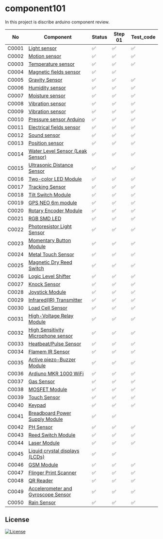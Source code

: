 # component101

In this project is discribe arduino component review.

| No    | Component                                                              | Status | Step 01 |Test_code|
| ----- | ---------------------------------------------------------------------- | ------ | ------- | ------- |
| C0001 | [Light sensor](/LightSensor)                                           | ✅  | ✅ | ✅ |
| C0002 | [Motion sensor](/MotionSensor)                                         | ✅  | ✅ | ✅ |
| C0003 | [Temperature sensor](/TemperatureSensor)                               | ✅  | ✅ | ✅ |
| C0004 | [Magnetic fields sensor](/MagneticFeildSensor)                         | ✅  | ✅ |
| C0005 | [Gravity Sensor](/GravitySensor)                                       | ✅  | ✅ | ✅ |
| C0006 | [Humidity sensor](/MagneticFeildSensor)                                | ✅  | ✅ | ✅ |
| C0007 | [Moisture sensor](/MoistureSensor)                                     | ✅  | ✅ | ✅ |
| C0008 | [Vibration sensor](/VibrationSensor)                                   | ✅  | ✅ | ✅ |
| C0009 | [Vibration sensor](/VibrationSensorArduino)                            | ✅  | ✅ | ✅ |
| C0010 | [Pressure sensor Arduino](/PressureSensor)                             | ✅  | ✅ | ✅ |
| C0011 | [Electrical fields sensor](/ElectromagneticFieldSensor)                | ✅  | ✅ | ✅ |
| C0012 | [Sound sensor](/SoundSensor)                                           | ✅  | ✅ | ✅ |
| C0013 | [Position sensor](/PositionSensor/)                                    | ✅  | ✅ | ✅ |
| C0014 | [Water Level Sensor (Leak Sensor)](/WaterLevelSensor)                  | ✅  | ✅ | ✅ |
| C0015 | [Ultrasonic Distance Sensor](/UltrasonicDistanceSensor)                | ✅  | ✅ | ✅ |
| C0016 | [Two-color LED Module](/TwoColorLEDModule)                             | ✅  | ✅ | ✅ |
| C0017 | [Tracking Sensor](/TrackingSensor)                                     | ✅  | ✅ | ✅ |
| C0018 | [Tilt Switch Module](/TiltSensor)                                      | ✅  | ✅ | ✅ |
| C0019 | [GPS NEO 6m module](/GPSNEO6mModule)                                   | ✅  | ✅ | ✅ |
| C0020 | [Rotary Encoder Module](/RotaryEncoderModule)                          | ✅  | ✅ | ✅ |
| C0021 | [RGB SMD LED](/RGBSMDModule)                                           | ✅  | ✅ | ✅ |
| C0022 | [Photoresistor Light Sensor](/PhotoresistorSensorLightSensor)          | ✅  | ✅ | ✅ |
| C0023 | [Momentary Button Module](/MomentryButtonModule)                       | ✅  | ✅ | ✅ |
| C0024 | [Metal Touch Sensor](/MetalTouchSensor)                                | ✅  | ✅ | ✅ |
| C0025 | [Magnetic Dry Reed Switch](/MagneticReedSwitchModule)                  | ✅  | ✅ | ✅ |
| C0026 | [Logic Level Shifter](/LogicLevelShifter)                              | ✅  | ✅ | ✅ |
| C0027 | [Knock Sensor](/KnockSensor)                                           | ✅  | ✅ | ✅ |
| C0028 | [Joystick Module](/JoystickModule)                                     | ✅  | ✅ | ✅ |
| C0029 | [Infrared(IR) Transmitter](/InfraredTransmitter)                       | ✅  | ✅ | ✅ |
| C0030 | [Load Cell Sensor](/LoadCellSensor)                                    | ✅  | ✅ | ✅ |
| C0031 | [High-Voltage Relay Module](/HighVoltageRelayModule)                   | ✅  | ✅ | ✅ |
| C0032 | [High Sensitivity Microphone sensor](/HighSensitivityMicrophoneSensor) | ✅  | ✅ | ✅ |
| C0033 | [Heatbeat/Pulse Sensor](/PulseSensor)                                  | ✅  | ✅ | ✅ |
| C0034 | [Flamem IR Sensor](/FlameIRSensor)                                     | ✅  | ✅ | ✅ |
| C0035 | [Active piezo-Buzzer Module](/ActivePiezoBuzzerModule)                 | ✅  | ✅ | ✅ |
| C0036 | [Ardiuno MKR 1000 WiFi](/MKR1000WifiModule)                            | ✅  | ✅ | ✅ |
| C0037 | [Gas Sensor](/GasSensor)                                               | ✅  | ✅ | ✅ |
| C0038 | [MOSFET Module](/MOSFETDriveModule)                                    | ✅  | ✅ | ✅ |
| C0039 | [Touch Sensor](/TouchSensorModule)                                     | ✅  | ✅ | ✅ |
| C0040 | [Keypad](/KeypadArduino)                                               | ✅  | ✅ | ✅ |
| C0041 | [Breadboard Power Supply Module](/BreadboardPowerSupplyModule)         | ✅  | ✅ |
| C0042 | [PH Sensor](/PHSensor)                                                 | ✅  | ✅ | ✅ |
| C0043 | [Reed Switch Module](/ReedSwitchModule)                                | ✅  | ✅ | ✅ |
| C0044 | [Laser Module](/LaserModule)                                           | ✅  | ✅ | ✅ |
| C0045 | [Liquid crystal displays (LCDs)](/LiquidCrystalSensor)                 | ✅  | ✅ |
| C0046 | [GSM Module](/GSMmodule)                                               | ✅  | ✅ | ✅ |
| C0047 | [Flinger Print Scanner](/FingerPrintSensor)                            | ✅  | ✅ | ✅ |
| C0048 | [QR Reader](/QRReader)                                                 | ✅  | ✅ | ✅ |
| C0049 |[Accelerometer and  Gyroscope Sensor](/AccelerometerAndGyroscopeSensor)                                                 | ✅  | ✅ | ✅ |
| C0050 | [Rain Sensor](/RainSensor)                                             | ✅  | ✅ | ✅ |

## License

[![License](https://img.shields.io/badge/License-Apache_2.0-blue.svg)](https://opensource.org/licenses/Apache-2.0)
